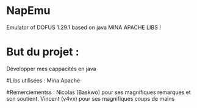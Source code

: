 # NapEmu
Emulator of DOFUS 1.29.1 based on java MINA APACHE LIBS !

# But du projet :
Développer mes cappacités en java

#Libs utilisées :
Mina Apache

#Remerciementss :
Nicolas (Baskwo) pour ses magnifiques remarques et son soutient.
Vincent (v4vx) pour ses magnifiques coups de mains

